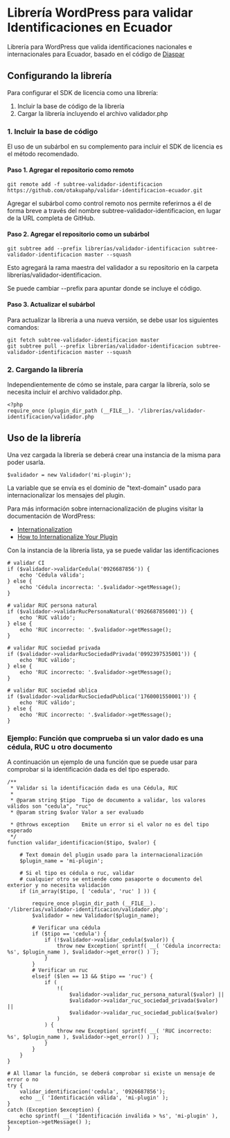# Librería WordPress para validar Identificaciones en Ecuador

Librería para WordPress que valida identificaciones nacionales e internacionales para Ecuador, basado en el código de [Diaspar](https://github.com/diaspar/validacion-cedula-ruc-ecuador)

## Configurando la librería

Para configurar el SDK de licencia como una librería:

 1. Incluir la base de código de la librería
 2. Cargar la librería incluyendo el archivo validador.php

### 1. Incluir la base de código

El uso de un subárbol en su complemento para incluir el SDK de licencia es el método recomendado.

#### Paso 1. Agregar el repositorio como remoto

```
git remote add -f subtree-validador-identificacion https://github.com/otakupahp/validar-identificacion-ecuador.git
```

Agregar el subárbol como control remoto nos permite referirnos a él de forma breve a través del nombre subtree-validador-identificacion, en lugar de la URL completa de GitHub.

#### Paso 2. Agregar el repositorio como un subárbol

```
git subtree add --prefix librerías/validador-identificacion subtree-validador-identificacion master --squash
```

Esto agregará la rama maestra del validador a su repositorio en la carpeta librerías/validador-identificacion.

Se puede cambiar --prefix para apuntar donde se incluye el código.

#### Paso 3. Actualizar el subárbol

Para actualizar la librería a una nueva versión, se debe usar los siguientes comandos:

```
git fetch subtree-validador-identificacion master
git subtree pull --prefix librerías/validador-identificacion subtree-validador-identificacion master --squash
```

### 2. Cargando la librería

Independientemente de cómo se instale, para cargar la librería, solo se necesita incluir el archivo validador.php.

```
<?php
require_once (plugin_dir_path (__FILE__). '/librerías/validador-identificacion/validador.php
```

## Uso de la librería

Una vez cargada la librería se deberá crear una instancia de la misma para poder usarla. 

```
$validador = new Validador('mi-plugin');
```

La variable que se envía es el dominio de "text-domain" usado para internacionalizar los mensajes del plugin.

Para más información sobre internacionalización de plugins visitar la documentación de WordPress:

 * [Internationalization](https://developer.wordpress.org/themes/functionality/internationalization/)
 * [How to Internationalize Your Plugin](https://developer.wordpress.org/plugins/internationalization/how-to-internationalize-your-plugin/)

Con la instancia de la librería lista, ya se puede validar las identificaciones

```
# validar CI
if ($validador->validarCedula('0926687856')) {
    echo 'Cédula válida';
} else {
    echo 'Cédula incorrecta: '.$validador->getMessage();
}

# validar RUC persona natural
if ($validador->validarRucPersonaNatural('0926687856001')) {
    echo 'RUC válido';
} else {
    echo 'RUC incorrecto: '.$validador->getMessage();
}

# validar RUC sociedad privada
if ($validador->validarRucSociedadPrivada('0992397535001')) {
    echo 'RUC válido';
} else {
    echo 'RUC incorrecto: '.$validador->getMessage();
}

# validar RUC sociedad ublica
if ($validador->validarRucSociedadPublica('1760001550001')) {
    echo 'RUC válido';
} else {
    echo 'RUC incorrecto: '.$validador->getMessage();
}
```

### Ejemplo: Función que comprueba si un valor dado es una cédula, RUC u otro documento

A continuación un ejemplo de una función que se puede usar para comprobar si la identificación dada es del tipo esperado.

```
/**
 * Validar si la identificación dada es una Cédula, RUC
 *
 * @param string $tipo  Tipo de documento a validar, los valores válidos son "cedula", "ruc"
 * @param string $valor Valor a ser evaluado
 
 * @throws exception    Emite un error si el valor no es del tipo esperado
 */
function validar_identificacion($tipo, $valor) {

    # Text domain del plugin usado para la internacionalización
    $plugin_name = 'mi-plugin'; 

    # Si el tipo es cédula o ruc, validar
    # cualquier otro se entiende como pasaporte o documento del exterior y no necesita validación 
    if (in_array($tipo, [ 'cedula', 'ruc' ] )) {

        require_once plugin_dir_path (__FILE__). '/librerías/validador-identificacion/validador.php';
        $validador = new Validador($plugin_name);

        # Verificar una cédula
        if ($tipo == 'cedula') {
            if (!$validador->validar_cedula($valor)) {
                throw new Exception( sprintf( __( 'Cédula incorrecta: %s', $plugin_name ), $validador->get_error() ) );
            }
        }
        # Verificar un ruc
        elseif ($len == 13 && $tipo == 'ruc') {
            if (
                !(
                    $validador->validar_ruc_persona_natural($valor) || 
                    $validador->validar_ruc_sociedad_privada($valor) || 
                    $validador->validar_ruc_sociedad_publica($valor)
                )
            ) {
                throw new Exception( sprintf( __( 'RUC incorrecto: %s', $plugin_name ), $validador->get_error() ) );
            }
        }
    }
}

# Al llamar la función, se deberá comprobar si existe un mensaje de error o no
try {
    validar_identificacion('cedula', '0926687856');
    echo __( 'Identificación válida', 'mi-plugin' );
}
catch (Exception $exception) {
    echo sprintf( __( 'Identificación inválida > %s', 'mi-plugin' ), $exception->getMessage() );
}
```  
